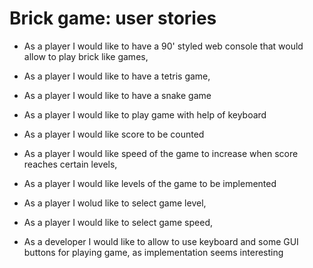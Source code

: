 # Brick game: user stories

* As a player I would like to have a 90' styled web console that would allow to play brick like games,
* As a player I would like to have a tetris game,
* As a player I would like to have a snake game
* As a player I would like to play game with help of keyboard
* As a player I would like score to be counted
* As a player I would like speed of the game to increase when score reaches certain levels,
* As a player I would like levels of the game to be implemented
* As a player I wolud like to select game level,
* As a player I would like to select game speed, 

* As a developer I would like to allow to use keyboard and some GUI buttons for playing game, as implementation seems interesting
